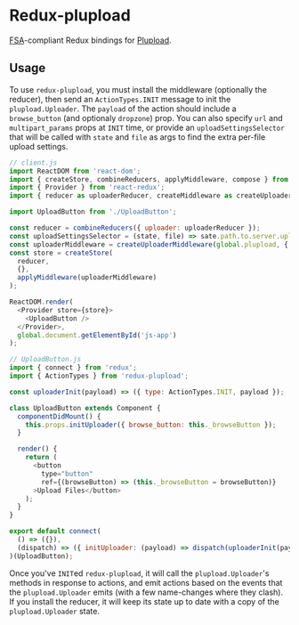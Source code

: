 # Redux-plupload
[FSA](https://github.com/acdlite/flux-standard-action)-compliant Redux bindings for [Plupload](https://github.com/moxiecode/plupload).
## Usage
To use `redux-plupload`, you must install the middleware (optionally the reducer), then send an `ActionTypes.INIT` message to init the `plupload.Uploader`.  The `payload` of the action should include a `browse_button` (and optionaly `dropzone`) prop.  You can also specify `url` and `multipart_params` props at `INIT` time, or provide an `uploadSettingsSelector` that will be called with `state` and `file` as args to find the extra per-file upload settings.
```js
// client.js
import ReactDOM from 'react-dom';
import { createStore, combineReducers, applyMiddleware, compose } from 'redux';
import { Provider } from 'react-redux';
import { reducer as uploaderReducer, createMiddleware as createUploaderMiddleware } from 'redux-plupload';

import UploadButton from './UploadButton';

const reducer = combineReducers({ uploader: uploaderReducer });
const uploadSettingsSelector = (state, file) => sate.path.to.server.upload.settings.for[file.id];
const uploaderMiddleware = createUploaderMiddleware(global.plupload, { uploadSettingsSelector });
const store = createStore(
  reducer,
  {},
  applyMiddleware(uploaderMiddleware)
);

ReactDOM.render(
  <Provider store={store}>
    <UploadButton />
  </Provider>,
  global.document.getElementById('js-app')
);

```
```js
// UploadButton.js
import { connect } from 'redux';
import { ActionTypes } from 'redux-plupload';

const uploaderInit(payload) => ({ type: ActionTypes.INIT, payload });

class UploadButton extends Component {
  componentDidMount() {
    this.props.initUploader({ browse_button: this._browseButton });
  }

  render() {
    return (
      <button
        type="button"
        ref={(browseButton) => (this._browseButton = browseButton)}
      >Upload Files</button>
    );
  }
}

export default connect(
  () => ({}),
  (dispatch) => ({ initUploader: (payload) => dispatch(uploaderInit(payload)) })
)(UploadButton);
```
Once you've `INIT`ed `redux-plupload`, it will call the `plupload.Uploader`'s methods in response to actions, and emit actions based on the events that the `plupload.Uploader` emits (with a few name-changes where they clash).  If you install the reducer, it will keep its state up to date with a copy of the `plupload.Uploader` state.
